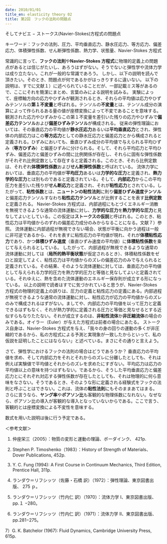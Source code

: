 ```yaml
---
date: 2010/01/01
title_en: elasticity theory 02
title: 第2回　フックの法則の問題点
---
```


そしてナビエ − ストークス(Navier-Stokes)方程式の問題点

キーワード：フックの法則、圧力、平均垂直応力、静水圧応力、等方応力、偏差応力、体積弾性係数、せん断弾性係数、熱力学、状態量、Navier-Stokes 方程式

常識的に言って、**フックの法則**や**Navier-Stokes 方程式**に物理的定義上の問題点があるとは信じがたいし、あろうはずがない。そうでないと弾性学や流体力学は成り立たない。これが一般的な常識であろう。
しかし、以下の説明を読んで頂きたい。そのとき、問題点が何であるかがはっきりするに違いない。
以下の説明は、すでに文献１）に述べられていることだが、一部記載ミス等があるので、ここにそれを簡潔にまとめ、言葉のみによる説明を試みる。
実験によって、座標軸方向の応力やひずみが観測されるとき、それらの平均値は応力やひずみテンソルの**第１不変量**と呼ばれる。テンソルの**不変量**とは、テンソル成分の演算によって作られるある量の値が座標変換によって不変であることを意味する。 観測された応力やひずみからこの第１不変量を差引いた残りの応力やひずみで**偏差応力テンソル**および**偏差ひずみテンソル**が構成される。
従来の弾性理論においては、その垂直応力の平均値が**静水圧応力**あるいは**平均垂直応力**とされ、弾性体の内部応力はこの**等方応力**としての静水圧応力と偏差応力とから構成されると定義される。ひずみにおいても、垂直ひずみ成分の平均値で与えられる平均ひずみ（**等方ひずみ**）と偏差ひずみに分けられる。そして、それら平均応力と平均ひずみ、偏差応力と偏差ひずみの間に比例関係が存在し、それらに固有な弾性係数がそれぞれ比例定数として存在すると定義される。このとき、それら比例定数は、それぞれ**体積弾性係数**および**せん断弾性係数**と呼ばれている。
流体力学においては、垂直応力の平均値が**平均圧力**あるいは**力学的な圧力**と定義され、**熱力学的な圧力**とは別ものであると定義されている。そして、**内部応力**からこの平均圧力を差引いた残りが**せん断応力**と定義され、それが**粘性応力**とされている。したがって、**粘性係数**とは、**ニュートンの粘性法則**に則り**偏差ひずみ速度テンソル**と偏差応力テンソルすなわち**粘性応力テンソル**とが比例することを表す**比例定数**と定義される。
Navier-Stokes 方程式は、内部過程にもとづくエネルギー消散を無視できるような通常の流体運動に対し、**力学的な圧力**を**熱力学的な圧力**と見なしてよいとしている。この仮定は**ストークスの仮説**と呼ばれる。このとき、粘性応力は平均値からのずれの偏差応力成分のみからなることになる。文献７）参照。
流体運動に内部過程が無視できない場合、状態が平衡に向かう過程は一般に非可逆であるから、それを表すに粘性応力の平均値が現れ、それが**体積粘性応力**であり、かつ**体積ひずみ速度**（垂直ひずみ速度の平均値）に**体積粘性係数**を乗じて与えられるとしている。
したがって、内部過程が無視できるような通常の流体運動に対しては（**局所的熱平衡状態**が仮定されるとき）、体積粘性係数をゼロと設定してよく、粘性応力は平均値からのズレの偏差応力のみで与えられると定義されている。その結果、そのような流体運動に対しては、垂直応力の平均値として与えられる力学的圧力を熱力学的圧力と等価と見なしてよいと定義されている。それゆえに、熱を含めた流体運動のエネルギー保存則が成立する形になっている。
以上の説明で読者はすでに気づかれていると思うが、Navier-Stokes 方程式の物理的定義上の誤りは、圧力の定義と粘性応力の定義にある。内部過程が無視できるような通常の流体運動に対し、粘性応力が応力の平均値からのズレのみで構成されるはずがない。ましてや、内部応力の平均値を以って圧力と定義できるはずもなく、それが熱力学的に定義される圧力と等価と見なせるとする近似すらもなりたたない。それが成立するのは、**非粘性流体**か**非圧縮流体**の場合のみである。オイラー（Euler）が与えた方程式は前者の場合にあたる。
ストークス自身は、Navier-Stokes 方程式を与え、「我々の身の回りの運動の多くが非圧縮的であるから、私の方程式による予測と実現象が一致したからといって、私の仮説を証明したことにはならない」と述べている。まさにその通りと言えよう。

さて、弾性学におけるフックの法則の場合はどうであろうか？
垂直応力の平均値を求め、そして内部応力をそれとそれからのズレに分離したとしても、それは例えば実験値で平均値とそれからのズレを求めたにすぎない。平均応力は応力の平均値以上の意味を持つはずもない。であるから、そうした平均垂直応力と偏差応力とにそれぞれ対応する弾性係数が存在したとしても、それは物理的に何ら意味をなさない。そうであるとき、そのような形に定義される経験式をフックの法則と呼ぶことはできない。これは、流体の**粘性法則**にもそのままあてはまる。
さらに言うなら、**ヤング率**や**ポアソン比**も客観的な物理係数になれない。なぜなら、ポアソン比の導入が客観的な導入となっていないからである。ここで言う、客観的とは座標変換による不変性を意味する。

数式を用いた説明は後に行う予定である。

＜参考文献＞

1. 仲座栄三（2005）：物質の変形と運動の理論、ボーダインク、 421p.

2. Stephen P. Timoshenko（1983）：History of Strength of Materials、 Dover Publications, 452p.

3. Y. C. Fung (1994): A First Course in Continuum Mechanics, Third Edition, Prentice Hall, 311p.

4. ランダウ＝リフシッツ（佐藤・石橋 訳）（1972）：弾性理論、東京図書出版、 275 ｐ。

5. ランダウ＝リフシッツ（竹内仁 訳）（1970）：流体力学 I、東京図書出版、pp.１ −280。

6. ランダウ＝リフシッツ（竹内仁 訳）（1971）：流体力学 II、東京図書出版、pp.281−275。

7）G. K. Batchelor (1967): Fluid Dynamics, Cambridge University Press, 615p.
